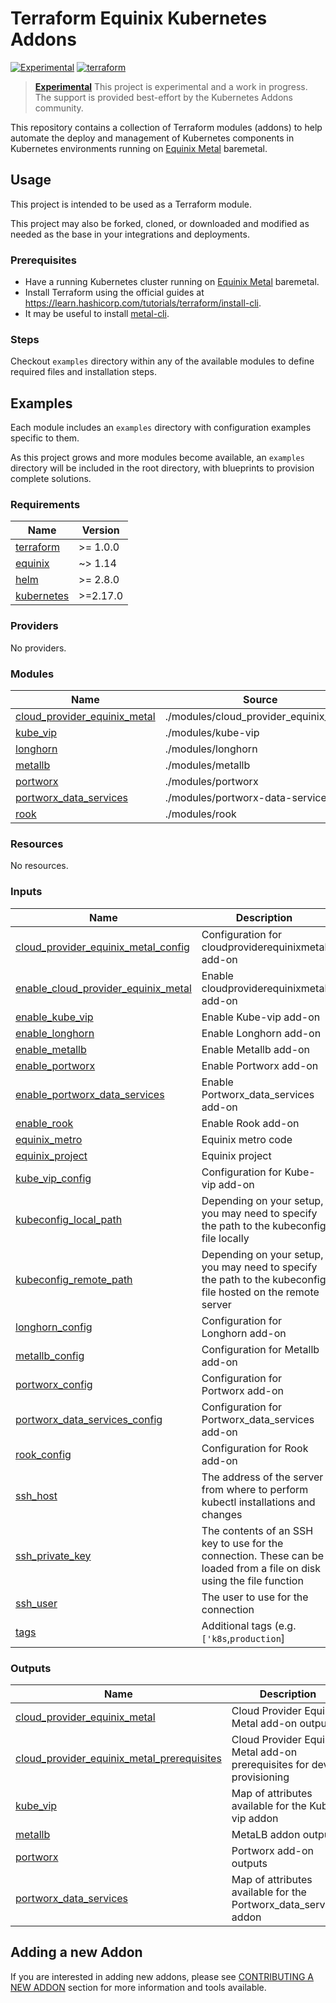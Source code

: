 # Terraform Equinix Kubernetes Addons

[![Experimental](https://img.shields.io/badge/Stability-Experimental-red.svg)](https://github.com/equinix-labs/standards#about-uniform-standards)
[![terraform](https://github.com/equinix-labs/terraform-equinix-template/actions/workflows/integration.yaml/badge.svg)](https://github.com/equinix-labs/terraform-equinix-template/actions/workflows/integration.yaml)

> **[Experimental](https://github.com/equinix-labs/equinix-labs/blob/main/experimental-statement.md)**
> This project is experimental and a work in progress. The support is provided best-effort by the Kubernetes Addons community.
>
>

This repository contains a collection of Terraform modules (addons) to help automate the deploy and management of Kubernetes components in Kubernetes environments running on [Equinix Metal](https://deploy.equinix.com/) baremetal.

## Usage

This project is intended to be used as a Terraform module.

This project may also be forked, cloned, or downloaded and modified as needed as the base in your integrations and deployments.

### Prerequisites

- Have a running Kubernetes cluster running on [Equinix Metal](https://deploy.equinix.com/) baremetal.
- Install Terraform using the official guides at https://learn.hashicorp.com/tutorials/terraform/install-cli.
- It may be useful to install [metal-cli](https://github.com/equinix/metal-cli/#installation).

### Steps

Checkout `examples` directory within any of the available modules to define required files and installation steps.

## Examples

Each module includes an `examples` directory with configuration examples specific to them.

As this project grows and more modules become available, an `examples` directory will be included in the root directory, with blueprints to provision complete solutions.

<!-- BEGIN_TF_DOCS -->
### Requirements

| Name | Version |
|------|---------|
| <a name="requirement_terraform"></a> [terraform](#requirement\_terraform) | >= 1.0.0 |
| <a name="requirement_equinix"></a> [equinix](#requirement\_equinix) | ~> 1.14 |
| <a name="requirement_helm"></a> [helm](#requirement\_helm) | >= 2.8.0 |
| <a name="requirement_kubernetes"></a> [kubernetes](#requirement\_kubernetes) | >=2.17.0 |

### Providers

No providers.

### Modules

| Name | Source | Version |
|------|--------|---------|
| <a name="module_cloud_provider_equinix_metal"></a> [cloud\_provider\_equinix\_metal](#module\_cloud\_provider\_equinix\_metal) | ./modules/cloud_provider_equinix_metal | n/a |
| <a name="module_kube_vip"></a> [kube\_vip](#module\_kube\_vip) | ./modules/kube-vip | n/a |
| <a name="module_longhorn"></a> [longhorn](#module\_longhorn) | ./modules/longhorn | n/a |
| <a name="module_metallb"></a> [metallb](#module\_metallb) | ./modules/metallb | n/a |
| <a name="module_portworx"></a> [portworx](#module\_portworx) | ./modules/portworx | n/a |
| <a name="module_portworx_data_services"></a> [portworx\_data\_services](#module\_portworx\_data\_services) | ./modules/portworx-data-services | n/a |
| <a name="module_rook"></a> [rook](#module\_rook) | ./modules/rook | n/a |

### Resources

No resources.

### Inputs

| Name | Description | Type | Default | Required |
|------|-------------|------|---------|:--------:|
| <a name="input_cloud_provider_equinix_metal_config"></a> [cloud\_provider\_equinix\_metal\_config](#input\_cloud\_provider\_equinix\_metal\_config) | Configuration for cloudproviderequinixmetal add-on | `any` | `{}` | no |
| <a name="input_enable_cloud_provider_equinix_metal"></a> [enable\_cloud\_provider\_equinix\_metal](#input\_enable\_cloud\_provider\_equinix\_metal) | Enable cloudproviderequinixmetal add-on | `bool` | `false` | no |
| <a name="input_enable_kube_vip"></a> [enable\_kube\_vip](#input\_enable\_kube\_vip) | Enable Kube-vip add-on | `bool` | `false` | no |
| <a name="input_enable_longhorn"></a> [enable\_longhorn](#input\_enable\_longhorn) | Enable Longhorn add-on | `bool` | `false` | no |
| <a name="input_enable_metallb"></a> [enable\_metallb](#input\_enable\_metallb) | Enable Metallb add-on | `bool` | `false` | no |
| <a name="input_enable_portworx"></a> [enable\_portworx](#input\_enable\_portworx) | Enable Portworx add-on | `bool` | `false` | no |
| <a name="input_enable_portworx_data_services"></a> [enable\_portworx\_data\_services](#input\_enable\_portworx\_data\_services) | Enable Portworx\_data\_services add-on | `bool` | `false` | no |
| <a name="input_enable_rook"></a> [enable\_rook](#input\_enable\_rook) | Enable Rook add-on | `bool` | `false` | no |
| <a name="input_equinix_metro"></a> [equinix\_metro](#input\_equinix\_metro) | Equinix metro code | `string` | `null` | no |
| <a name="input_equinix_project"></a> [equinix\_project](#input\_equinix\_project) | Equinix project | `string` | `null` | no |
| <a name="input_kube_vip_config"></a> [kube\_vip\_config](#input\_kube\_vip\_config) | Configuration for Kube-vip add-on | `any` | `{}` | no |
| <a name="input_kubeconfig_local_path"></a> [kubeconfig\_local\_path](#input\_kubeconfig\_local\_path) | Depending on your setup, you may need to specify the path to the kubeconfig file locally | `string` | `null` | no |
| <a name="input_kubeconfig_remote_path"></a> [kubeconfig\_remote\_path](#input\_kubeconfig\_remote\_path) | Depending on your setup, you may need to specify the path to the kubeconfig file hosted on the remote server | `string` | `null` | no |
| <a name="input_longhorn_config"></a> [longhorn\_config](#input\_longhorn\_config) | Configuration for Longhorn add-on | `any` | `null` | no |
| <a name="input_metallb_config"></a> [metallb\_config](#input\_metallb\_config) | Configuration for Metallb add-on | `any` | `{}` | no |
| <a name="input_portworx_config"></a> [portworx\_config](#input\_portworx\_config) | Configuration for Portworx add-on | `any` | `{}` | no |
| <a name="input_portworx_data_services_config"></a> [portworx\_data\_services\_config](#input\_portworx\_data\_services\_config) | Configuration for Portworx\_data\_services add-on | `any` | `{}` | no |
| <a name="input_rook_config"></a> [rook\_config](#input\_rook\_config) | Configuration for Rook add-on | `any` | `null` | no |
| <a name="input_ssh_host"></a> [ssh\_host](#input\_ssh\_host) | The address of the server from where to perform kubectl installations and changes | `string` | `null` | no |
| <a name="input_ssh_private_key"></a> [ssh\_private\_key](#input\_ssh\_private\_key) | The contents of an SSH key to use for the connection. These can be loaded from a file on disk using the file function | `string` | `null` | no |
| <a name="input_ssh_user"></a> [ssh\_user](#input\_ssh\_user) | The user to use for the connection | `string` | `null` | no |
| <a name="input_tags"></a> [tags](#input\_tags) | Additional tags (e.g. `['k8s`,`production`] | `list(string)` | `[]` | no |

### Outputs

| Name | Description |
|------|-------------|
| <a name="output_cloud_provider_equinix_metal"></a> [cloud\_provider\_equinix\_metal](#output\_cloud\_provider\_equinix\_metal) | Cloud Provider Equinix Metal add-on outputs |
| <a name="output_cloud_provider_equinix_metal_prerequisites"></a> [cloud\_provider\_equinix\_metal\_prerequisites](#output\_cloud\_provider\_equinix\_metal\_prerequisites) | Cloud Provider Equinix Metal add-on prerequisites for device provisioning |
| <a name="output_kube_vip"></a> [kube\_vip](#output\_kube\_vip) | Map of attributes available for the Kube-vip addon |
| <a name="output_metallb"></a> [metallb](#output\_metallb) | MetaLB addon outputs |
| <a name="output_portworx"></a> [portworx](#output\_portworx) | Portworx add-on outputs |
| <a name="output_portworx_data_services"></a> [portworx\_data\_services](#output\_portworx\_data\_services) | Map of attributes available for the Portworx\_data\_services addon |
<!-- END_TF_DOCS -->

## Adding a new Addon

If you are interested in adding new addons, please see [CONTRIBUTING A NEW ADDON](CONTRIBUTING.md#contributing-a-new-addon) section for more information and tools available.
